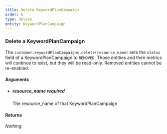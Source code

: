 ```yaml
---
title: Delete KeywordPlanCampaign 
order: 6
type: delete
entity: KeywordPlanCampaign 
---
```


### Delete a KeywordPlanCampaign 

The `customer.keywordPlanCampaigns.delete(resource_name)` sets the `status` field of a KeywordPlanCampaign to `REMOVED`. Those entities and their metrics will continue to exist, but they will be read-only. Removed entities cannot be re-enabled.


#### Arguments

-   ##### resource_name _required_
    The resource_name of that KeywordPlanCampaign


#### Returns

_Nothing_